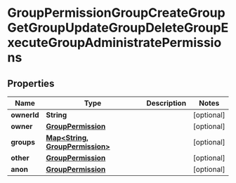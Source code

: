 

# GroupPermissionGroupCreateGroupGetGroupUpdateGroupDeleteGroupExecuteGroupAdministratePermissions


## Properties

| Name | Type | Description | Notes |
|------------ | ------------- | ------------- | -------------|
|**ownerId** | **String** |  |  [optional] |
|**owner** | [**GroupPermission**](GroupPermission.md) |  |  [optional] |
|**groups** | [**Map&lt;String, GroupPermission&gt;**](GroupPermission.md) |  |  [optional] |
|**other** | [**GroupPermission**](GroupPermission.md) |  |  [optional] |
|**anon** | [**GroupPermission**](GroupPermission.md) |  |  [optional] |



